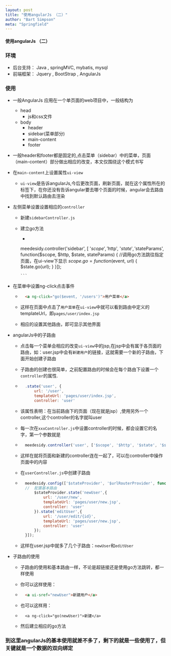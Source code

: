 ```yaml
---
layout: post
title: "使用angularJs （二）"
author: "Bart Simpson"
meta: "Springfield"
---
```


#### 使用angularJs （二）
### 环境
- 后台支持： Java , springMVC, mybatis, mysql
- 前端框架： Jquery , BootStrap , AngularJs

### 使用
* 一般AngularJs 应用在一个单页面的web项目中，一般结构为
	* head
		* js和css文件
	* body
		* header
		* sidebar(菜单部分)
		* main-content
		* footer
* 一般header和footer都是固定的,点击菜单（sidebar）中的菜单，页面（main-content）部分做出相应的改变，本文仅围绕这个模式书写
* 在`main-content`上设置属性`ui-view`
	* `ui-view`是告诉angularJs,今后更改页面，刷新页面，就在这个属性所在的标签下，在你还没有告诉angular要去哪个页面的时候，angular会去路由中找到默认路由去渲染
* 左侧菜单设置设置相应的`controller`
	* 新建`sidebarController.js`
	* 建立go方法
		* ```javascript
         meedesidy.controller('sidebar', [ '$scope', '$http', '$state', '$stateParams', function($scope, $http, $state, stateParams) {
                 //调用go方法跳往指定页面，在ui-view下显示
                 $scope.go = function($event, url) {
                     $state.go(url);
                 }
         }]);

          ```

* 在菜单中设置ng-click点击事件
	* ```html
        <a ng-click="go($event, '/users')">用户菜单</a>

      ```

	* 这样在页面中点击了`用户菜单`在`ui-view`中就可以看到路由中定义的templateUrl，即`pages/user/index.jsp`

	* 相应的设置其他路由，即可显示其他界面

* angularJs中的子路由
	* 点击每一个菜单会相应的改变`ui-view`中的jsp,在jsp中会有属于各页面的路由，如：user.jsp中会有`新建用户`的链接，这就需要一个新的子路由，下面开始创建子路由
	* 子路由的创建也很简单，之前配置路由的时候会在每个路由下设置一个`controller`的属性.
	* ```javascript
		.state('user', {
			url: '/user',
			templateUrl: 'pages/user/index.jsp',
			controller: 'user'
	  ```
	* 该属性表明：在当前路由下的页面（现在就是jsp）,使用另外一个controller,这个controller的名字就叫user
	* 每一次在`xxxController.js`中设置controller的时候，都会设置它的名字，第一个参数就是
	* ```javascript
		meedesidy.controller('user', ['$scope', '$http', '$state', '$stateParams', function($scope, $http, $state, $stateParams) {
	  ```
	* 这样在就将页面和新建的controller连在一起了，可以在controller中操作页面中的内容

	* 在`userController.js`中创建子路由
	* ```javascript
		meedesidy.config(['$stateProvider', '$urlRouterProvider', function($stateProvider, $urlRouterProvider) {
		//	配置基本路由
			$stateProvider.state('newUser',{
				url: '/user/new',
				templateUrl: 'pages/user/new.jsp',
				controller: 'user'
			}).state('editUser',{
				url: '/user/edit/{id}',
				templateUrl: 'pages/user/new.jsp',
				controller: 'user'
			});
		}]);
	  ```
	* 这样在user.jsp中就多了几个子路由：`newUser`和`editUser`

* 子路由的使用
	* 子路由的使用和基本路由一样，不论是超链接还是使用go方法跳转，都一样使用
	* 你可以这样使用：

	* ```html
		<a ui-sref="newUser">新建用户</a>
	  ```
	* 也可以这样用：
	* ```
		<a ng-click="go(newUser)">新建</a>
	  ```
	* 然后建立相应的go方法

### 到这里angularJs的基本使用就差不多了，剩下的就是一些使用了，但关键就是一个数据的双向绑定


